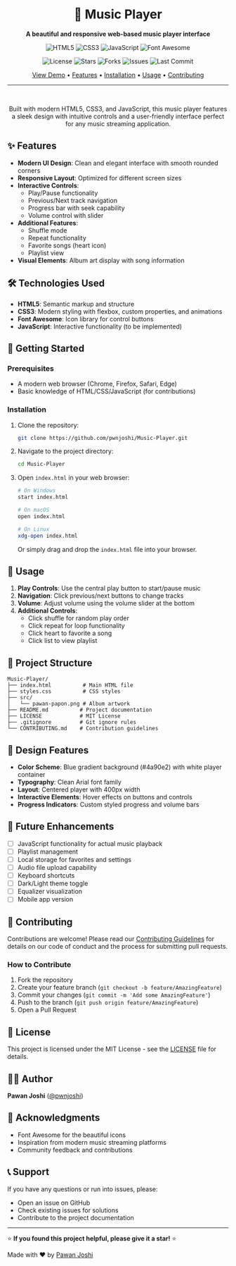 <div align="center">

# 🎵 Music Player

<p align="center">
  <strong>A beautiful and responsive web-based music player interface</strong>
</p>

<p align="center">
  <img src="https://img.shields.io/badge/HTML5-E34F26?style=for-the-badge&logo=html5&logoColor=white" alt="HTML5" />
  <img src="https://img.shields.io/badge/CSS3-1572B6?style=for-the-badge&logo=css3&logoColor=white" alt="CSS3" />
  <img src="https://img.shields.io/badge/JavaScript-323330?style=for-the-badge&logo=javascript&logoColor=F7DF1E" alt="JavaScript" />
  <img src="https://img.shields.io/badge/Font_Awesome-339AF0?style=for-the-badge&logo=fontawesome&logoColor=white" alt="Font Awesome" />
</p>

<p align="center">
  <img src="https://img.shields.io/github/license/pwnjoshi/Music-Player?style=flat-square" alt="License" />
  <img src="https://img.shields.io/github/stars/pwnjoshi/Music-Player?style=flat-square" alt="Stars" />
  <img src="https://img.shields.io/github/forks/pwnjoshi/Music-Player?style=flat-square" alt="Forks" />
  <img src="https://img.shields.io/github/issues/pwnjoshi/Music-Player?style=flat-square" alt="Issues" />
  <img src="https://img.shields.io/github/last-commit/pwnjoshi/Music-Player?style=flat-square" alt="Last Commit" />
</p>

<p align="center">
  <a href="#-demo">View Demo</a> •
  <a href="#-features">Features</a> •
  <a href="#-installation">Installation</a> •
  <a href="#-usage">Usage</a> •
  <a href="#-contributing">Contributing</a>
</p>

---

<br>

Built with modern HTML5, CSS3, and JavaScript, this music player features a sleek design with intuitive controls and a user-friendly interface perfect for any music streaming application.

</div>

## ✨ Features

- **Modern UI Design**: Clean and elegant interface with smooth rounded corners
- **Responsive Layout**: Optimized for different screen sizes
- **Interactive Controls**: 
  - Play/Pause functionality
  - Previous/Next track navigation
  - Progress bar with seek capability
  - Volume control with slider
- **Additional Features**:
  - Shuffle mode
  - Repeat functionality
  - Favorite songs (heart icon)
  - Playlist view
- **Visual Elements**: Album art display with song information

## 🛠️ Technologies Used

- **HTML5**: Semantic markup and structure
- **CSS3**: Modern styling with flexbox, custom properties, and animations
- **Font Awesome**: Icon library for control buttons
- **JavaScript**: Interactive functionality (to be implemented)

## 🚀 Getting Started

### Prerequisites

- A modern web browser (Chrome, Firefox, Safari, Edge)
- Basic knowledge of HTML/CSS/JavaScript (for contributions)

### Installation

1. Clone the repository:
   ```bash
   git clone https://github.com/pwnjoshi/Music-Player.git
   ```

2. Navigate to the project directory:
   ```bash
   cd Music-Player
   ```

3. Open `index.html` in your web browser:
   ```bash
   # On Windows
   start index.html
   
   # On macOS
   open index.html
   
   # On Linux
   xdg-open index.html
   ```

   Or simply drag and drop the `index.html` file into your browser.

## 📱 Usage

1. **Play Controls**: Use the central play button to start/pause music
2. **Navigation**: Click previous/next buttons to change tracks
3. **Volume**: Adjust volume using the volume slider at the bottom
4. **Additional Controls**: 
   - Click shuffle for random play order
   - Click repeat for loop functionality
   - Click heart to favorite a song
   - Click list to view playlist

## 📁 Project Structure

```
Music-Player/
├── index.html          # Main HTML file
├── styles.css          # CSS styles
├── src/               
│   └── pawan-papon.png # Album artwork
├── README.md          # Project documentation
├── LICENSE            # MIT License
├── .gitignore         # Git ignore rules
└── CONTRIBUTING.md    # Contribution guidelines
```

## 🎨 Design Features

- **Color Scheme**: Blue gradient background (#4a90e2) with white player container
- **Typography**: Clean Arial font family
- **Layout**: Centered player with 400px width
- **Interactive Elements**: Hover effects on buttons and controls
- **Progress Indicators**: Custom styled progress and volume bars

## 🚧 Future Enhancements

- [ ] JavaScript functionality for actual music playback
- [ ] Playlist management
- [ ] Local storage for favorites and settings
- [ ] Audio file upload capability
- [ ] Keyboard shortcuts
- [ ] Dark/Light theme toggle
- [ ] Equalizer visualization
- [ ] Mobile app version

## 🤝 Contributing

Contributions are welcome! Please read our [Contributing Guidelines](CONTRIBUTING.md) for details on our code of conduct and the process for submitting pull requests.

### How to Contribute

1. Fork the repository
2. Create your feature branch (`git checkout -b feature/AmazingFeature`)
3. Commit your changes (`git commit -m 'Add some AmazingFeature'`)
4. Push to the branch (`git push origin feature/AmazingFeature`)
5. Open a Pull Request

## 📝 License

This project is licensed under the MIT License - see the [LICENSE](LICENSE) file for details.

## 👨‍💻 Author

**Pawan Joshi** ([@pwnjoshi](https://github.com/pwnjoshi))

## 🙏 Acknowledgments

- Font Awesome for the beautiful icons
- Inspiration from modern music streaming platforms
- Community feedback and contributions

## 📞 Support

If you have any questions or run into issues, please:
- Open an issue on GitHub
- Check existing issues for solutions
- Contribute to the project documentation

---

⭐ **If you found this project helpful, please give it a star!** ⭐

Made with ❤️ by [Pawan Joshi](https://github.com/pwnjoshi)
